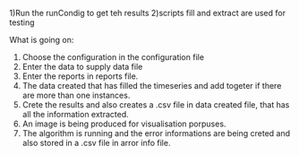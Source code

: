 1)Run the runCondig to get teh results
2)scripts fill and extract are used for testing

What is going on:
1) Choose the configuration in the configuration file
2) Enter the data to supply data file
3) Enter the reports in reports file.
4) The data created that has filled the timeseries and add togeter if there are
   more than one instances.
5) Crete the results and also creates a .csv file in data created file, that has all
   the information extracted.
6) An image is being produced for visualisation porpuses.
7) The algorithm is running and the error informations are being creted and also 
   stored in a .csv file in arror info file.


